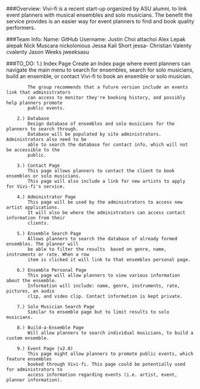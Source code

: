 
###Overview: 
Vivi-fi is a recent start-up organized by ASU alumni, to link event planners with musical 
ensembles and solo musicians. The benefit the service provides is an easier way for event planners to find
and book quality performers.

###Team Info:
	Name:					GitHub Username:
		Justin Choi						attachoi
		Alex Lepak						alepak
		Nick Muscara 					nickolonious
		Jessa Kali Short				jessa-
		Christian Valenty				cvalenty
		Jason Weeks 					jweeksasu
	
###TO_DO:
		1.) Index Page
			Create an Index page where event planners can navigate the main menu to search for 
			ensembles, search for solo musicians, build an ensemble, or contact Vivi-fi to book 
			an ensemble or solo musician.
			
			The group recommends that a future version include an events link that administrators 
			can access to monitor they're booking history, and possibly help planners promote 
			public events.
			
		2.) Database
			Design database of ensembles and solo musicians for the planners to search through. 
			Database will be populated by site administrators. Administrators also need to be 
			able to search the database for contact info, which will not be accessible to the 
			public.
		
		3.) Contact Page
			This page allows planners to contact the client to book ensembles or solo musicians. 
			This page will also include a link for new artists to apply for Vivi-fi's service.
			
		4.) Administrator Page
			This page will be used by the administrators to access new artist applications. 
			It will also be where the administrators can access contact information from their
			clients.
		
		5.) Ensemble Search Page
			Allows planners to search the database of already formed ensembles. The planner will 
			be able to filter the results  based on genre, name, instruments or rate. When a row 
			item is clicked it will link to that ensembles personal page.
		
		6.) Ensemble Personal Page
			This page will allow planners to view various information about the ensemble. 
			Information will include: name, genre, instruments, rate, pictures, an audio 
			clip, and video clip. Contact information is kept private. 
			
		7.) Solo Musician Search Page
			Similar to ensemble page but to limit results to solo musicians.
			
		8.) Build-a-Ensemble Page
			Will allow planners to search individual musicians, to build a custom ensemble.
		
		9.) Event Page (v2.0)
			This page might allow planners to promote public events, which feature ensembles 
			booked through Vivi-fi. This page could be potentially used for administrators to 
			access information regarding events (i.e. artist, event, planner information).
		
